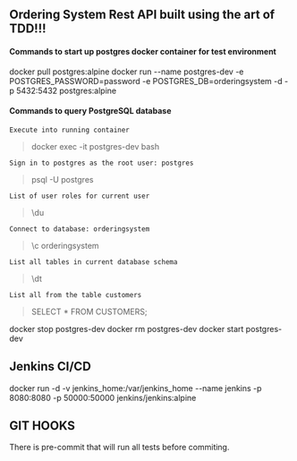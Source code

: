 ## Ordering System Rest API built using the art of TDD!!!

#### Commands to start up postgres docker container for test environment
docker pull postgres:alpine
docker run --name postgres-dev -e POSTGRES_PASSWORD=password -e POSTGRES_DB=orderingsystem -d -p 5432:5432  postgres:alpine

#### Commands to query PostgreSQL database

`Execute into running container`
>docker exec -it postgres-dev bash

`Sign in to postgres as the root user: postgres`
>psql -U postgres

`List of user roles for current user`
>\du

`Connect to database: orderingsystem`
>\c orderingsystem

`List all tables in current database schema`
>\dt

`List all from the table customers`
>SELECT * FROM CUSTOMERS;

docker stop postgres-dev
docker rm postgres-dev
docker start postgres-dev

## Jenkins CI/CD


docker run -d -v jenkins_home:/var/jenkins_home --name jenkins -p 8080:8080 -p 50000:50000 jenkins/jenkins:alpine

## GIT HOOKS
There is pre-commit that will run all tests before commiting.